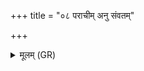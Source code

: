 +++
title = "०८ पराचीम् अनु संवतम्"

+++
<details><summary>मूलम् (GR)</summary>

पराचीम् अनु संवतं  
पराचीम् अनु संविदं  
पराच्य् अनु नि द्रव ।  
इतस् त्वा नाशयामसि  
ब्रह्मणा वीर्यावता ॥
</details>